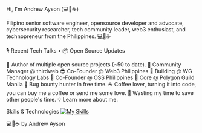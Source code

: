 Hi, I'm Andrew Ayson (💻💖☕)

Filipino senior software engineer, opensource developer and advocate, cybersecurity researcher, tech community leader, web3 enthusiast, and technopreneur from the Philippines. 💻💖☕

🎙 Recent Tech Talks • 📦 Open Source Updates

💝 Author of multiple open source projects (~50 to date).
💼 Community Manager @ thirdweb
😎 Co-Founder @ Web3 Philippines
🌱 Building @ WG Technology Labs
🤝 Co-Founder @ OSS Philippines
💜 Core @ Polygon Guild Manila
🔏 Bug bounty hunter in free time.
☕ Coffee lover, turning it into code, you can buy me a coffee or send me some love.
🎯 Wasting my time to save other people's time.
💡 Learn more about me.



Skills & Technologies
[![My Skills](https://skillicons.dev/icons?i=alpinejs,arduino,aws,babel,bash,bootstrap,cpp,cloudflare,codepen,css,d3,dart,discord,bots,django,docker,dynamodb,eclipse,elasticsearch,electron,figma,firebase,flutter,gatsby,gcp,git,github,githubactions,gitlab,gradle,graphql,gulp,heroku,html,idea,ipfs,java,js,jquery,kafka,kotlin,kubernetes,laravel,linux,md,materialui,maven,mongodb,mysql,nestjs,nextjs,nginx,nodejs,nuxtjs,opencv,php,postgres,postman,powershell,pug,py,react,redis,redux,regex,robloxstudio,sqlite,sass,sequelize,solidity,swift,tailwind,tensorflow,terraform,threejs,ts,unity,vercel,vim,vite,vscode,vue,wasm,webpack,wordpress&perline=15)](https://skillicons.dev)



💻💖☕ by Andrew Ayson

